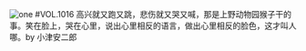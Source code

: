 ![one](http://image.wufazhuce.com/Fm9GcrlA5Nt6CfkLDa8GoRnhIQQy)
#VOL.1016
高兴就又跑又跳，悲伤就又哭又喊，那是上野动物园猴子干的事。笑在脸上，哭在心里，说出心里相反的语言，做出心里相反的脸色，这才叫人哪。by 小津安二郎